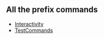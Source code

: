 ## All the prefix commands

- [Interactivity](./Interactivity.md)
- [TestCommands](./TestCommands.md)
